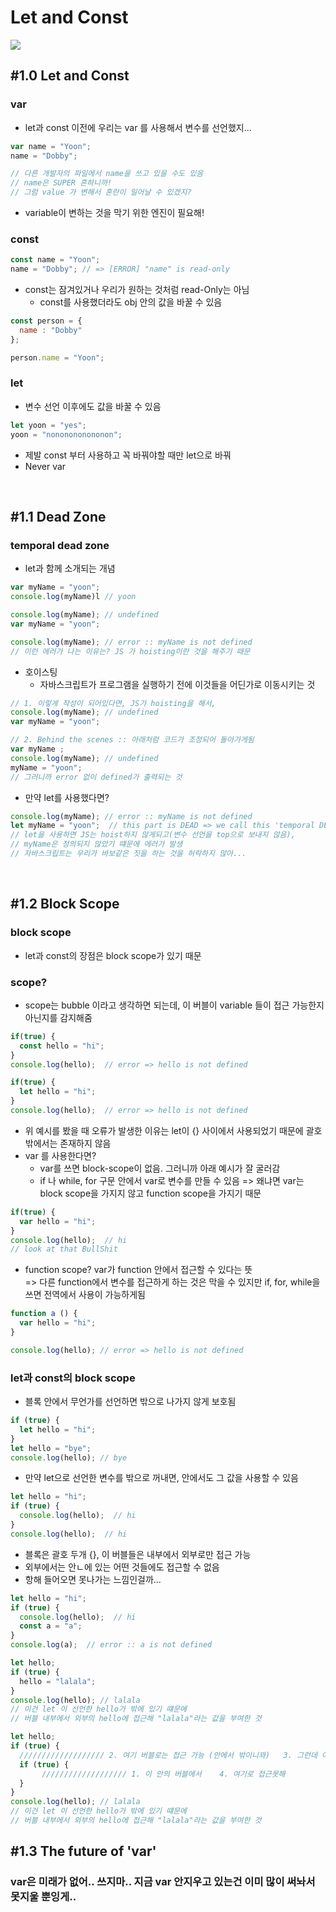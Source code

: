 # Let and Const
<img src="https://img.shields.io/badge/JavaScript-FDC813?style=flat&logo=JavaScript&logoColor=black"/>

## #1.0 Let and Const

### var
* let과 const 이전에 우리는 var 를 사용해서 변수를 선언했지...
```javascript
var name = "Yoon";
name = "Dobby";

// 다른 개발자의 파일에서 name을 쓰고 있을 수도 있음
// name은 SUPER 흔하니까!
// 그럼 value 가 변해서 혼란이 일어날 수 있겠지?
```

* variable이 변하는 것을 막기 위한 엔진이 필요해!
### const
```javascript
const name = "Yoon";
name = "Dobby"; // => [ERROR] "name" is read-only
```
* const는 잠겨있거나 우리가 원하는 것처럼 read-Only는 아님
   * const를 사용했더라도 obj 안의 값을 바꿀 수 있음
```javascript
const person = {
  name : "Dobby"
};

person.name = "Yoon";
```

### let
* 변수 선언 이후에도 값을 바꿀 수 있음
```javascript
let yoon = "yes";
yoon = "nononononononon";
```

* 제발 const 부터 사용하고 꼭 바꿔야할 때만 let으로 바꿔
* Never var 

</br>


## #1.1 Dead Zone 


### temporal dead zone
- let과 함께 소개되는 개념
```javascript
var myName = "yoon";
console.log(myName)l // yoon
```
```javascript
console.log(myName); // undefined
var myName = "yoon";
```
```javascript
console.log(myName); // error :: myName is not defined
// 이런 에러가 나는 이유는? JS 가 hoisting이란 것을 해주기 때문
```

* 호이스팅
   *  자바스크립트가 프로그램을 실행하기 전에 이것들을 어딘가로 이동시키는 것
```javascript
// 1. 이렇게 작성이 되어있다면, JS가 hoisting을 해서,
console.log(myName); // undefined
var myName = "yoon";
```
```javascript
// 2. Behind the scenes :: 아래처럼 코드가 조정되어 돌아가게됨
var myName ;
console.log(myName); // undefined
myName = "yoon";
// 그러니까 error 없이 defined가 출력되는 것
```
  * 만약 let를 사용했다면?
```javascript
console.log(myName); // error :: myName is not defined
let myName = "yoon";  // this part is DEAD => we call this 'temporal DEAD ZONE'
// let을 사용하면 JS는 hoist하지 않게되고(변수 선언을 top으로 보내지 않음), 
// myName은 정의되지 않았기 떄문에 에러가 발생
// 자바스크립트는 우리가 바보같은 짓을 하는 것을 허락하지 않아...
```

</br>


## #1.2 Block Scope 

### block scope
* let과 const의 장점은 block scope가 있기 때문

### scope?
* scope는 bubble 이라고 생각하면 되는데, 이 버블이 variable 들이 접근 가능한지 아닌지를 감지해줌
```javascript
if(true) {
  const hello = "hi";
}
console.log(hello);  // error => hello is not defined
```
```javascript
if(true) {
  let hello = "hi";
}
console.log(hello);  // error => hello is not defined
```
* 위 예시를 봤을 때 오류가 발생한 이유는 let이 {} 사이에서 사용되었기 때문에 괄호 밖에서는 존재하지 않음
* var 를 사용한다면?
   * var를 쓰면 block-scope이 없음. 그러니까 아래 예시가 잘 굴러감
   * if 나 while, for 구문 안에서 var로 변수를 만들 수 있음
    => 왜냐면 var는 block scope을 가지지 않고 function scope을 가지기 때문
```javascript
if(true) {
  var hello = "hi";
}
console.log(hello);  // hi
// look at that BullShit
```
* function scope? var가 function 안에서 접근할 수 있다는 뜻
</br>=> 다른 function에서 변수를 접근하게 하는 것은 막을 수 있지만 if, for, while을 쓰면 전역에서 사용이 가능하게됨 

```javascript
function a () {
  var hello = "hi";
}

console.log(hello); // error => hello is not defined
```

### let과 const의 block scope

* 블록 안에서 무언가를 선언하면 밖으로 나가지 않게 보호됨

```javascript
if (true) {
  let hello = "hi";
}
let hello = "bye";
console.log(hello); // bye
```
* 만약 let으로 선언한 변수를 밖으로 꺼내면, 안에서도 그 값을 사용할 수 있음
```javascript
let hello = "hi";
if (true) {
  console.log(hello);  // hi
}
console.log(hello);  // hi
```
* 블록은 괄호 두개 {}, 이 버블들은 내부에서 외부로만 접근 가능
* 외부에서는 안ㄴ에 있는 어떤 것들에도 접근할 수 없음
* 항해 들어오면 못나가는 느낌인걸까...
```javascript
let hello = "hi";
if (true) {
  console.log(hello);  // hi
  const a = "a";
}
console.log(a);  // error :: a is not defined
```
```javascript
let hello;
if (true) {
  hello = "lalala";
}
console.log(hello); // lalala
// 이건 let 이 선언한 hello가 밖에 있기 떄문에
// 버블 내부에서 외부의 hello에 접근해 "lalala"라는 값을 부여한 것
```
```javascript
let hello;
if (true) {
  /////////////////// 2. 여기 버블로는 접근 가능 (안에서 밖이니꽈)   3. 그런데 여기서는
  if (true) {
       /////////////////// 1. 이 안의 버블에서    4. 여기로 접근못해
  }
}
console.log(hello); // lalala
// 이건 let 이 선언한 hello가 밖에 있기 떄문에
// 버블 내부에서 외부의 hello에 접근해 "lalala"라는 값을 부여한 것
```

## #1.3 The future of 'var'

### var은 미래가 없어.. 쓰지마.. 지금 var 안지우고 있는건 이미 많이 써놔서 못지울 뿐잉게..